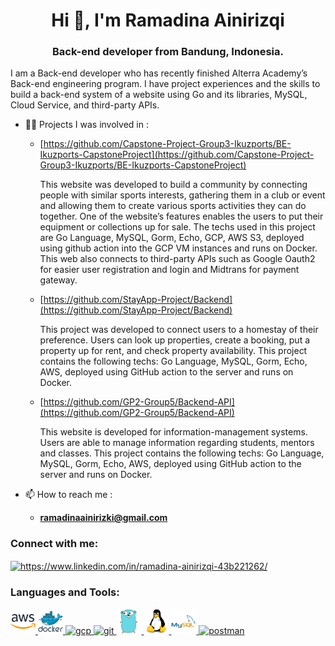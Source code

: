 <h1 align="center">Hi 👋, I'm Ramadina Ainirizqi</h1>
<h3 align="center">Back-end developer from Bandung, Indonesia.</h3>


I am a Back-end developer who has recently finished Alterra Academy’s Back-end engineering program. I have project experiences and the skills to build a back-end system of a website using Go and its libraries, MySQL, Cloud Service, and third-party APIs.



- 👨‍💻 Projects I was involved in : 
  - [https://github.com/Capstone-Project-Group3-Ikuzports/BE-Ikuzports-CapstoneProject](https://github.com/Capstone-Project-Group3-Ikuzports/BE-Ikuzports-CapstoneProject)
  
    This website was developed to build a community by connecting people with similar sports interests, gathering them in a club or event and allowing them to create various sports activities they can do together. One of the website’s features enables the users to put their equipment or collections up for sale. The techs used in this project are Go Language, MySQL, Gorm, Echo, GCP, AWS S3, deployed using github action into the GCP VM instances and runs on Docker. This web also connects to third-party APIs such as Google Oauth2 for easier user registration and login and Midtrans for payment gateway.
    
  - [https://github.com/StayApp-Project/Backend](https://github.com/StayApp-Project/Backend)
  
    This project was developed to connect users to a homestay of their preference.  Users can look up properties, create a booking, put a property up for rent, and check property availability. This project contains the following techs: Go Language, MySQL, Gorm, Echo, AWS, deployed using GitHub action to the server and runs on Docker.
  
  - [https://github.com/GP2-Group5/Backend-API](https://github.com/GP2-Group5/Backend-API)

    This website is developed for information-management systems. Users are able to manage information regarding students, mentors and classes.  This project contains the following techs: Go Language, MySQL, Gorm, Echo, AWS, deployed using GitHub action to the server and runs on Docker.



- 📫 How to reach me :
  - **ramadinaainirizki@gmail.com**

<h3 align="left">Connect with me:</h3>
<p align="left">
<a href="https://linkedin.com/in/https://www.linkedin.com/in/ramadina-ainirizqi-43b221262/" target="blank"><img align="center" src="https://raw.githubusercontent.com/rahuldkjain/github-profile-readme-generator/master/src/images/icons/Social/linked-in-alt.svg" alt="https://www.linkedin.com/in/ramadina-ainirizqi-43b221262/" height="30" width="40" /></a>
</p>

<h3 align="left">Languages and Tools:</h3>
<p align="left"> <a href="https://aws.amazon.com" target="_blank" rel="noreferrer"> <img src="https://raw.githubusercontent.com/devicons/devicon/master/icons/amazonwebservices/amazonwebservices-original-wordmark.svg" alt="aws" width="40" height="40"/> </a> <a href="https://www.docker.com/" target="_blank" rel="noreferrer"> <img src="https://raw.githubusercontent.com/devicons/devicon/master/icons/docker/docker-original-wordmark.svg" alt="docker" width="40" height="40"/> </a> <a href="https://cloud.google.com" target="_blank" rel="noreferrer"> <img src="https://www.vectorlogo.zone/logos/google_cloud/google_cloud-icon.svg" alt="gcp" width="40" height="40"/> </a> <a href="https://git-scm.com/" target="_blank" rel="noreferrer"> <img src="https://www.vectorlogo.zone/logos/git-scm/git-scm-icon.svg" alt="git" width="40" height="40"/> </a> <a href="https://golang.org" target="_blank" rel="noreferrer"> <img src="https://raw.githubusercontent.com/devicons/devicon/master/icons/go/go-original.svg" alt="go" width="40" height="40"/> </a> <a href="https://www.linux.org/" target="_blank" rel="noreferrer"> <img src="https://raw.githubusercontent.com/devicons/devicon/master/icons/linux/linux-original.svg" alt="linux" width="40" height="40"/> </a> <a href="https://www.mysql.com/" target="_blank" rel="noreferrer"> <img src="https://raw.githubusercontent.com/devicons/devicon/master/icons/mysql/mysql-original-wordmark.svg" alt="mysql" width="40" height="40"/> </a> <a href="https://postman.com" target="_blank" rel="noreferrer"> <img src="https://www.vectorlogo.zone/logos/getpostman/getpostman-icon.svg" alt="postman" width="40" height="40"/> </a> </p>
